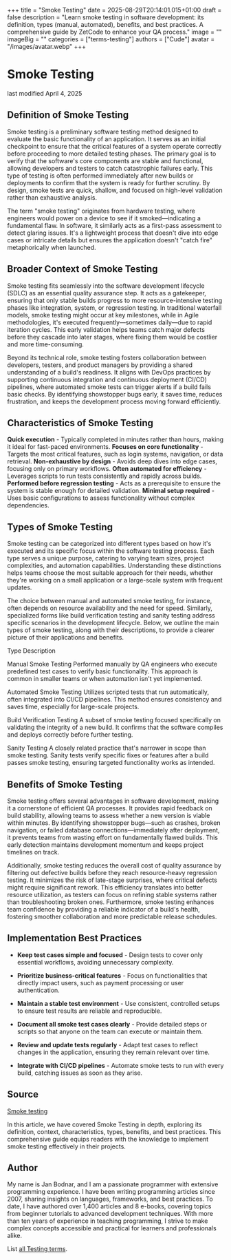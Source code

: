 +++
title = "Smoke Testing"
date = 2025-08-29T20:14:01.015+01:00
draft = false
description = "Learn smoke testing in software development: its definition, types (manual, automated), benefits, and best practices. A comprehensive guide by ZetCode to enhance your QA process."
image = ""
imageBig = ""
categories = ["terms-testing"]
authors = ["Cude"]
avatar = "/images/avatar.webp"
+++

# Smoke Testing

last modified April 4, 2025

## Definition of Smoke Testing

Smoke testing is a preliminary software testing method designed to evaluate the
basic functionality of an application. It serves as an initial checkpoint to
ensure that the critical features of a system operate correctly before
proceeding to more detailed testing phases. The primary goal is to verify that
the software's core components are stable and functional, allowing developers
and testers to catch catastrophic failures early. This type of testing is often
performed immediately after new builds or deployments to confirm that the system
is ready for further scrutiny. By design, smoke tests are quick, shallow, and
focused on high-level validation rather than exhaustive analysis.

The term "smoke testing" originates from hardware testing, where engineers would
power on a device to see if it smoked—indicating a fundamental flaw. In
software, it similarly acts as a first-pass assessment to detect glaring issues.
It's a lightweight process that doesn't dive into edge cases or intricate
details but ensures the application doesn't "catch fire" metaphorically when
launched.

## Broader Context of Smoke Testing

Smoke testing fits seamlessly into the software development lifecycle (SDLC) as
an essential quality assurance step. It acts as a gatekeeper, ensuring that only
stable builds progress to more resource-intensive testing phases like
integration, system, or regression testing. In traditional waterfall models,
smoke testing might occur at key milestones, while in Agile methodologies, it's
executed frequently—sometimes daily—due to rapid iteration cycles. This early
validation helps teams catch major defects before they cascade into later
stages, where fixing them would be costlier and more time-consuming.

Beyond its technical role, smoke testing fosters collaboration between
developers, testers, and product managers by providing a shared understanding of
a build's readiness. It aligns with DevOps practices by supporting continuous
integration and continuous deployment (CI/CD) pipelines, where automated smoke
tests can trigger alerts if a build fails basic checks. By identifying
showstopper bugs early, it saves time, reduces frustration, and keeps the
development process moving forward efficiently.

## Characteristics of Smoke Testing

**Quick execution** - Typically completed in minutes rather
than hours, making it ideal for fast-paced environments.
**Focuses on core functionality** - Targets the most critical
features, such as login systems, navigation, or data retrieval.
**Non-exhaustive by design** - Avoids deep dives into edge
cases, focusing only on primary workflows.
**Often automated for efficiency** - Leverages scripts to run
tests consistently and rapidly across builds.
**Performed before regression testing** - Acts as a
prerequisite to ensure the system is stable enough for detailed validation.
**Minimal setup required** - Uses basic configurations to
assess functionality without complex dependencies.

## Types of Smoke Testing

Smoke testing can be categorized into different types based on how it's executed
and its specific focus within the software testing process. Each type serves a
unique purpose, catering to varying team sizes, project complexities, and
automation capabilities. Understanding these distinctions helps teams choose the
most suitable approach for their needs, whether they're working on a small
application or a large-scale system with frequent updates.

The choice between manual and automated smoke testing, for instance, often
depends on resource availability and the need for speed. Similarly, specialized
forms like build verification testing and sanity testing address specific
scenarios in the development lifecycle. Below, we outline the main types of
smoke testing, along with their descriptions, to provide a clearer picture of
their applications and benefits.

Type
Description

Manual Smoke Testing
Performed manually by QA engineers who execute predefined test cases to
verify basic functionality. This approach is common in smaller teams or when
automation isn't yet implemented.

Automated Smoke Testing
Utilizes scripted tests that run automatically, often integrated into CI/CD
pipelines. This method ensures consistency and saves time, especially for
large-scale projects.

Build Verification Testing
A subset of smoke testing focused specifically on validating the integrity
of a new build. It confirms that the software compiles and deploys correctly
before further testing.

Sanity Testing
A closely related practice that's narrower in scope than smoke testing.
Sanity tests verify specific fixes or features after a build passes smoke
testing, ensuring targeted functionality works as intended.

## Benefits of Smoke Testing

Smoke testing offers several advantages in software development, making it a
cornerstone of efficient QA processes. It provides rapid feedback on build
stability, allowing teams to assess whether a new version is viable within
minutes. By identifying showstopper bugs—such as crashes, broken navigation, or
failed database connections—immediately after deployment, it prevents teams from
wasting effort on fundamentally flawed builds. This early detection maintains
development momentum and keeps project timelines on track.

Additionally, smoke testing reduces the overall cost of quality assurance by
filtering out defective builds before they reach resource-heavy regression
testing. It minimizes the risk of late-stage surprises, where critical defects
might require significant rework. This efficiency translates into better
resource utilization, as testers can focus on refining stable systems rather
than troubleshooting broken ones. Furthermore, smoke testing enhances team
confidence by providing a reliable indicator of a build's health, fostering
smoother collaboration and more predictable release schedules.

## Implementation Best Practices

- **Keep test cases simple and focused** - Design tests to cover only essential workflows, avoiding unnecessary complexity.

- **Prioritize business-critical features** - Focus on functionalities that directly impact users, such as payment processing or user authentication.

- **Maintain a stable test environment** - Use consistent, controlled setups to ensure test results are reliable and reproducible.

- **Document all smoke test cases clearly** - Provide detailed steps or scripts so that anyone on the team can execute or maintain them.

- **Review and update tests regularly** - Adapt test cases to reflect changes in the application, ensuring they remain relevant over time.

- **Integrate with CI/CD pipelines** - Automate smoke tests to run with every build, catching issues as soon as they arise.

## Source

[Smoke testing](https://en.wikipedia.org/wiki/Smoke_testing_(software))

In this article, we have covered Smoke Testing in depth, exploring its
definition, context, characteristics, types, benefits, and best practices. This
comprehensive guide equips readers with the knowledge to implement smoke testing
effectively in their projects.

## Author

My name is Jan Bodnar, and I am a passionate programmer with extensive
programming experience. I have been writing programming articles since 2007,
sharing insights on languages, frameworks, and best practices. To date, I have
authored over 1,400 articles and 8 e-books, covering topics from beginner
tutorials to advanced development techniques. With more than ten years of
experience in teaching programming, I strive to make complex concepts accessible
and practical for learners and professionals alike.

List [all Testing terms](/all/#terms-test).